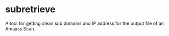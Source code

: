 # subretrieve
A tool for getting clean sub domains and IP address for the output file of an Amaass Scan.
